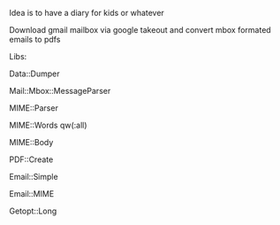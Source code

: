 Idea is to have a diary for kids or whatever

Download gmail mailbox via google takeout and convert mbox formated emails to pdfs

Libs:

Data::Dumper

Mail::Mbox::MessageParser

MIME::Parser

MIME::Words qw(:all)

MIME::Body

PDF::Create

Email::Simple

Email::MIME

Getopt::Long
